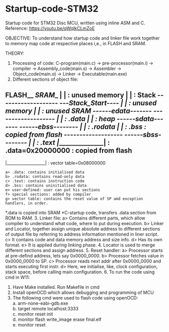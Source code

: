 # Startup-code-STM32
Startup code for STM32 Disc MCU, written using inline ASM and C.
Reference: https://youtu.be/qWqlkCLmZoE

OBJECTIVE: To understand how startup code and linker file work together to memory map code at respective places i,e., in FLASH and SRAM.

THEORY:
1. Processing of code:
C-program(main.c) -> pre-processor(main.i) -> compiler -> Assembly_code(main.s) -> Assembler -> Object_code(main.o) -> Linker -> Executable(main.exe)
2. Different sections of object file:

 ______FLASH________                                          _______SRAM________
|                   | : unused memory                        |                   | : Stack
 -------------------                                          ---_Stack_Start----
|                   | : unused memory                        |                   | : unused SRAM
 ------_edata-------                                          -------------------
|                   | : .data                                |                   | : heap
 ------_sdata-------                                          ------_ebss--------
|                   | : .rodata                              |                   | : .bss : copied from flash
 -------------------                                          ------_sbss--------
|                   | : .text                                |___________________| : .data=0x20000000 : copied from flash      
 -------------------
|___________________| : vector table=0x08000000

    a> .data: contains initialised data
    b> .rodata: contains read-only data
    c> .text: contains instruction code
    d> .bss: contains uninitialised data
    e> user-defined: user can put his sections
    f> special sections: added by compiler
    g> vector table: contains the reset value of SP amd exception handlers, in order.
*.data is copied into SRAM
*C-startup code, transfers .data section from ROM to RAM.
3. Linker file: 
    a> Contains different parts, which allow compiler to understand what code, where to put during execution.
    b> Linker and Locator, together assign unique absolute address to different sections of output file by referring to address information mentioned in liner script.
    c> It contains code and data memory address and size info.
    d> Has its own format.
    e> It is applied during linking phase. 
4. Locator is used to merge different sections and assign address.
5. Reset handler:
    a> Processor starts at pre-defind address, lets say 0x0000_0000.
    b> Processor fetches value in 0x0000_0000 to SP.
    c> Processor reads next addr after 0x0000_0000 and starts executing first instr.
    d> Here, we initialise, like, clock configuration, stack space, before calling main configuration.
6. To run the code using cmd in W11:
  1. Have Make installed. Run Makefile in cmd
  2. Install openOCD which allows debugging and programming of MCU
  3. The following cmd were used to flash code using openOCD:  
      a. arm-none-eabi-gdb.exe      
      b. target remote localhost:3333      
      c. monitor reset init      
      d. monitor flash write_image erase final.elf      
      e. monitor reset

